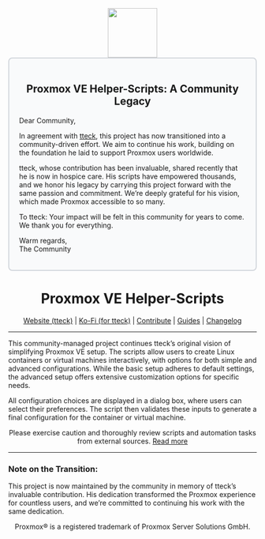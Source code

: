 <div align="center">
  <a href="#">
    <img src="https://raw.githubusercontent.com/community-scripts/ProxmoxVE/main/misc/images/logo.png" height="100px" />
 </a>
</div>

<div style="border: 2px solid #d1d5db; padding: 20px; border-radius: 8px; background-color: #f9fafb;">
  <h2 align="center">Proxmox VE Helper-Scripts: A Community Legacy</h2>
  <p>Dear Community,</p>
  <p>In agreement with <a href="https://github.com/tteck">tteck</a>, this project has now transitioned into a community-driven effort. We aim to continue his work, building on the foundation he laid to support Proxmox users worldwide.</p>
  <p>tteck, whose contribution has been invaluable, shared recently that he is now in hospice care. His scripts have empowered thousands, and we honor his legacy by carrying this project forward with the same passion and commitment. We’re deeply grateful for his vision, which made Proxmox accessible to so many.</p>
  <p>To tteck: Your impact will be felt in this community for years to come. We thank you for everything.</p>
  <p>Warm regards,<br>The Community</p>
</div>



<h1 align="center">Proxmox VE Helper-Scripts</h1>

<p align="center">
  <a href="https://helper-scripts.com">Website (tteck)</a> | 
  <a href="https://ko-fi.com/proxmoxhelperscripts">Ko-Fi (for tteck)</a> |
  <a href="https://github.com/community-scripts/ProxmoxVE/blob/main/.github/CONTRIBUTING.md">Contribute</a> |
  <a href="https://github.com/community-scripts/ProxmoxVE/blob/main/USER_SUBMITTED_GUIDES.md">Guides</a> |
  <a href="https://github.com/community-scripts/ProxmoxVE/blob/main/CHANGELOG.md">Changelog</a>
</p>

---

This community-managed project continues tteck’s original vision of simplifying Proxmox VE setup. The scripts allow users to create Linux containers or virtual machines interactively, with options for both simple and advanced configurations. While the basic setup adheres to default settings, the advanced setup offers extensive customization options for specific needs.

All configuration choices are displayed in a dialog box, where users can select their preferences. The script then validates these inputs to generate a final configuration for the container or virtual machine.

<p align="center">
Please exercise caution and thoroughly review scripts and automation tasks from external sources. <a href="https://github.com/community/Proxmox/blob/main/CODE-AUDIT.md">Read more</a>
</p>

---

### Note on the Transition:
This project is now maintained by the community in memory of tteck’s invaluable contribution. His dedication transformed the Proxmox experience for countless users, and we’re committed to continuing his work with the same dedication.



<sub><div align="center"> Proxmox® is a registered trademark of Proxmox Server Solutions GmbH. </div></sub>
